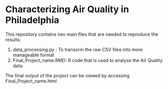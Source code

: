 # Characterizing Air Quality in Philadelphia

This repository contains two main files that are needed to reproduce the results: 
1. data_processing.py : To transorm the raw CSV files into more manageable format
2. Final_Project_name.RMD: R code that is used to analyse the Air Quality data.

The final output of the project can be viewed by accessing Final_Project_name.html